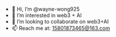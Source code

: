 - 👋 Hi, I’m @wayne-wong925
- 👀 I’m interested in web3 + AI
- 💞️ I’m looking to collaborate on web3+AI
- 📫 Reach me at: 15801873465@163.com

<!---
wayne-wong925/wayne-wong925 is a ✨ special ✨ repository because its `README.md` (this file) appears on your GitHub profile.
You can click the Preview link to take a look at your changes.
--->
